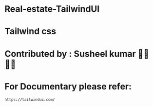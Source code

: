 # Real-estate-TailwindUI

# Tailwind css

# Contributed by : Susheel kumar 🐱‍👤🐱‍💻



# For Documentary please refer:

```
https://tailwindui.com/

```
